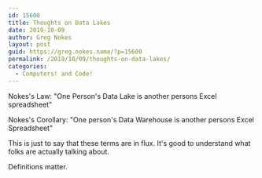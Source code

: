 ```yaml
---
id: 15600
title: Thoughts on Data Lakes
date: 2019-10-09
author: Greg Nokes
layout: post
guid: https://greg.nokes.name/?p=15600
permalink: /2019/10/09/thoughts-on-data-lakes/
categories:
  - Computers! and Code!
---
```


Nokes's Law: "One Person's Data Lake is another persons Excel spreadsheet"

Nokes's Corollary: "One person's Data Warehouse is another persons Excel Spreadsheet"

<!--more-->

This is just to say that these terms are in flux. It's good to understand what folks are actually talking about.

Definitions matter.
